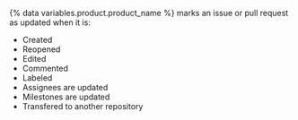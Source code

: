 {% data variables.product.product_name %} marks an issue or pull request as updated when it is:

- Created
- Reopened
- Edited
- Commented
- Labeled
- Assignees are updated
- Milestones are updated
- Transfered to another repository
